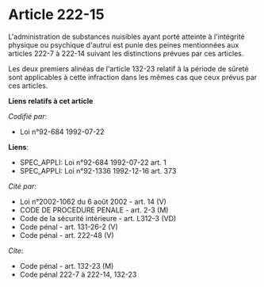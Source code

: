 # Article 222-15

L'administration de substances nuisibles ayant porté atteinte à l'intégrité physique ou psychique d'autrui est punie des
peines mentionnées aux articles 222-7 à 222-14 suivant les distinctions prévues par ces articles.

Les deux premiers alinéas de l'article 132-23 relatif à la période de sûreté sont applicables à cette infraction dans les
mêmes cas que ceux prévus par ces articles.

**Liens relatifs à cet article**

_Codifié par_:

  - Loi n°92-684 1992-07-22

**Liens**:

  - SPEC_APPLI: Loi n°92-684 1992-07-22 art. 1
  - SPEC_APPLI: Loi n°92-1336 1992-12-16 art. 373

_Cité par_:

  - Loi n°2002-1062 du 6 août 2002 - art. 14 (V)
  - CODE DE PROCEDURE PENALE - art. 2-3 (M)
  - Code de la sécurité intérieure - art. L312-3 (VD)
  - Code pénal - art. 131-26-2 (V)
  - Code pénal - art. 222-48 (V)

_Cite_:

  - Code pénal - art. 132-23 (M)
  - Code pénal 222-7 à 222-14, 132-23
